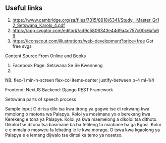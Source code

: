 ## Useful links
1. https://www.cambridge.org/za/files/7315/8918/6341/Study__Master_Gr12_Setswana_Karolo_4.pdf
2. https://app.svgator.com/editor#/ad9c5806343e44d9a4c757c00c6afa66
3. https://iconscout.com/illustrations/web-development?price=free Get free svgs

Content Source From Online and Books
1. Facebook Page: Setswana Se Se Kwenneng
2. 

NB. flex-1 min-h-screen flex-col items-center justify-between p-4 ml-1/4

Frontend: NextJS
Backend: Django REST Framework

Setswana parts of speech process

Sample input
O dirisa dilo tsa kwa tirong ya gagwe tse di rekwang kwa mmolong o motona wa Palapye.
Koloi ya mosimane yo o berekang kwa Kerekeng e tona ya Palapye.
Koloi ya kwa maemelong a dikoloi tsa dithoto. 
Dikoloi tse ditona tsa basimane ba ba fetileng fa maabane ba ga Kgosi.
Koloi e e mmala o mosweu fa lebating le le kwa morago.
O tswa kwa kgaolong ya Palapye e e lemang dijwalo tse dintsi ka temo ya nosetso.
